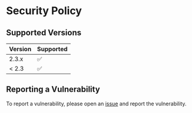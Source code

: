 # Security Policy

## Supported Versions

| Version | Supported          |
| ------- | ------------------ |
| 2.3.x   | :white_check_mark: |
| < 2.3   | :white_check_mark: |               |

## Reporting a Vulnerability

To report a vulnerability, please open an [issue](https://github.com/SatzGOD/safgin-text/issues) and report the vulnerability.
